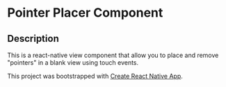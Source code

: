 # Pointer Placer Component

## Description

This is a react-native view component that allow you to place and remove "pointers" in a blank view using touch events.

This project was bootstrapped with [Create React Native App](https://github.com/react-community/create-react-native-app).

